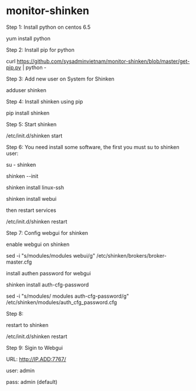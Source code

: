 monitor-shinken
===============
Step 1: Install python on centos 6.5

yum install python

Step 2: Install pip for python

curl https://github.com/sysadminvietnam/monitor-shinken/blob/master/get-pip.py | python -

Step 3: Add new user on System for Shinken

adduser shinken

Step 4: Install shinken using pip

pip install shinken

Step 5: Start shinken

/etc/init.d/shinken start

Step 6: You need install some software, the first you must su to shinken user:

su - shinken

shinken --init


shinken install linux-ssh

shinken install webui

then restart services

/etc/init.d/shinken restart

Step 7: Config webgui for shinken

enable webgui on shinken

sed -i "s/modules/modules          webui/g" /etc/shinken/brokers/broker-master.cfg

install authen password for webgui

shinken install auth-cfg-password

sed -i "s/modules/ modules    auth-cfg-password/g" /etc/shinken/modules/auth_cfg_password.cfg

Step 8:

restart to shinken

/etc/init.d/shinken restart

Step 9: Sigin to Webgui

URL: http://IP.ADD:7767/

user: admin

pass: admin (default)

